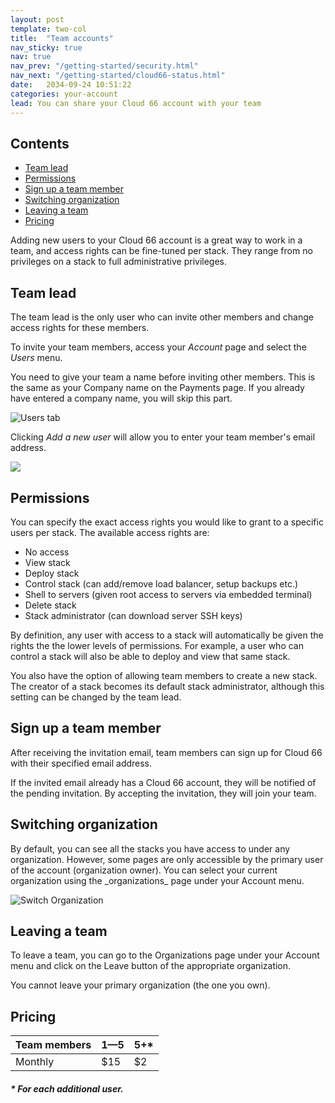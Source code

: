 ```yaml
---
layout: post
template: two-col
title:  "Team accounts"
nav_sticky: true
nav: true
nav_prev: "/getting-started/security.html"
nav_next: "/getting-started/cloud66-status.html"
date:   2034-09-24 10:51:22
categories: your-account
lead: You can share your Cloud 66 account with your team
---
```


<h2>Contents</h2>
<ul class="page-toc">
	<li>
		<a href="#lead">Team lead</a>
	</li>
	<li>
		<a href="#permissions">Permissions</a>
	</li>
	<li>
		<a href="#memeber">Sign up a team member</a>
	</li>
	<li>
		<a href="#switch">Switching organization</a>
	</li>
	<li>
		<a href="#leave">Leaving a team</a>
	</li>
	<li>
		<a href="#pricing">Pricing</a>
	</li>
</ul>

Adding new users to your Cloud 66 account is a great way to work in a team, and access rights can be fine-tuned per stack. They range from no privileges on a stack to full administrative privileges.

<h2 id="lead">Team lead</h2>
The team lead is the only user who can invite other members and change access rights for these members.

To invite your team members, access your <i>Account</i> page and select the <i>Users</i> menu. 

You need to give your team a name before inviting other members. This is the same as your Company name on the Payments page. If you already have entered a company name, you will skip this part.

![Users tab](http://cdn.cloud66.com.s3.amazonaws.com/images/help/users_tab.png)

Clicking <i>Add a new user</i> will allow you to enter your team member's email address.

![](http://help.cloud66.com.s3.amazonaws.com/pages/new_user_form.png)

<h2 id="permissions">Permissions</h2>

You can specify the exact access rights you would like to grant to a specific users per stack. The available access rights are:

- No access
- View stack
- Deploy stack
- Control stack (can add/remove load balancer, setup backups etc.)
- Shell to servers (given root access to servers via embedded terminal)
- Delete stack
- Stack administrator (can download server SSH keys)

By definition, any user with access to a stack will automatically be given the rights the the lower levels of permissions. For example, a user who can control a stack will also be able to deploy and view that same stack.

You also have the option of allowing team members to create a new stack. The creator of a stack becomes its default stack administrator, although this setting can be changed by the team lead.

<h2 id="member">Sign up a team member</h2>
After receiving the invitation email, team members can sign up for Cloud 66 with their specified email address. 

If the invited email already has a Cloud 66 account, they will be notified of the pending invitation. By accepting the invitation, they will join your team.

<h2 id="switch">Switching organization</h2>
By default, you can see all the stacks you have access to under any organization. However, some pages are only accessible by the primary user of the account (organization owner). You can select your current organization using the _organizations_ page under your Account menu.

![Switch Organization](http://cdn.cloud66.com/images/help/cloud66_switch_org.png)

<h2 id="leave">Leaving a team</h2>
To leave a team, you can go to the Organizations page under your Account menu and click on the Leave button of the appropriate organization.

You cannot leave your primary organization (the one you own).

<h2 id="pricing">Pricing</h2>

<table class='table table-bordered table-striped table-small'>
    <thead>
        <tr>
            <th align="center">Team members</th>
            <th align="center">1&mdash;5</th>
            <th align="center">5+*</th>
        </tr>
    </thead>
    <tbody>
        <tr>
            <td>Monthly</td>
            <td>$15</td>
            <td>$2</td>
        </tr>
    </tbody>
</table>
<h5>* For each additional user.</h5>